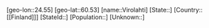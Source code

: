 ﻿---
location: [60.53,24.55]
mapzoom: [7,12] 
mapmarker: city 
type: City
tags:
- geo/City


SpocWebEntityId: 35319
isDeleted: false
confidential: public

---
[geo-lon::24.55]
[geo-lat::60.53]
[name::Virolahti]
[State::]
[Country::[[Finland]]]
[StateId::]
[Population::]
[Unknown::]

